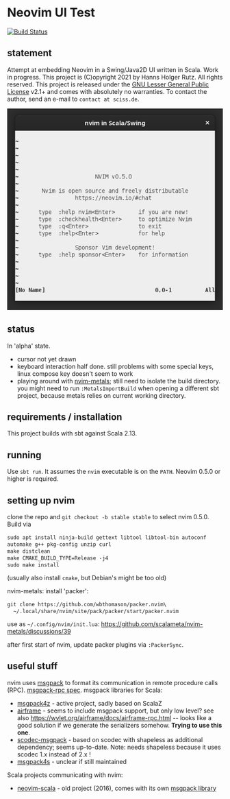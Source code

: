 # Neovim UI Test

[![Build Status](https://github.com/Sciss/NeovimUITest/workflows/Scala%20CI/badge.svg?branch=main)](https://github.com/Sciss/NeovimUITest/actions?query=workflow%3A%22Scala+CI%22)

## statement

Attempt at embedding Neovim in a Swing/Java2D UI written in Scala. Work in progress.
This project is (C)opyright 2021
by Hanns Holger Rutz. All rights reserved. This project is released under 
the [GNU Lesser General Public License](https://github.com/Sciss/NeovimUITest/raw/main/LICENSE) v2.1+ and comes with
absolutely no warranties. To contact the author, send an e-mail to `contact at sciss.de`.

![screenshot](screenshot.png)

## status

In 'alpha' state.

- cursor not yet drawn
- keyboard interaction half done. still problems with some special keys, linux compose key doesn't seem to work
- playing around with [nvim-metals](https://github.com/scalameta/nvim-metals/); still need to isolate the build
  directory. you might need to run `:MetalsImportBuild` when opening a different sbt project, because metals relies
  on current working directory.

## requirements / installation

This project builds with sbt against Scala 2.13.

## running

Use `sbt run`. It assumes the `nvim` executable is on the `PATH`. Neovim 0.5.0 or higher is required.

## setting up nvim

clone the repo and `git checkout -b stable stable` to select nvim 0.5.0. Build via

    sudo apt install ninja-build gettext libtool libtool-bin autoconf automake g++ pkg-config unzip curl
    make distclean
    make CMAKE_BUILD_TYPE=Release -j4
    sudo make install

(usually also install `cmake`, but Debian's might be too old)

nvim-metals: install 'packer':

    git clone https://github.com/wbthomason/packer.nvim\
      ~/.local/share/nvim/site/pack/packer/start/packer.nvim

use as `~/.config/nvim/init.lua`: https://github.com/scalameta/nvim-metals/discussions/39

after first start of nvim, update packer plugins via `:PackerSync`.

## useful stuff

nvim uses [msgpack](https://msgpack.org/) to format its communication in remote procedure calls (RPC).
[msgpack-rpc spec](https://github.com/msgpack-rpc/msgpack-rpc/blob/master/spec.md).
msgpack libraries for Scala:

- [msgpack4z](https://github.com/msgpack4z/msgpack4z-core) - active project, sadly based on ScalaZ
- [airframe](https://github.com/wvlet/airframe) - seems to include msgpack support, but only low level?
  see also https://wvlet.org/airframe/docs/airframe-rpc.html -- looks like a good solution if we generate
  the serializers somehow. **Trying to use this one**.
- [scodec-msgpack](https://github.com/xuwei-k/scodec-msgpack) - based on scodec with shapeless as additional 
   dependency; seems up-to-date. Note: needs shapeless because it uses
   scodec 1.x instead of 2.x !
- [msgpack4s](https://github.com/velvia/msgpack4s) - unclear if still maintained
  
Scala projects communicating with nvim:

- [neovim-scala](https://github.com/fuyumatsuri/neovim-scala) - old project (2016), comes with its own
  [msgpack library](https://github.com/fuyumatsuri/msgpack-rpc-scala)
